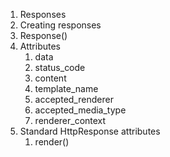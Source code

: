 1. Responses
2. Creating responses
3. Response()
4. Attributes
    1. data
    1. status_code
    1. content
    1. template_name
    1. accepted_renderer
    1. accepted_media_type
    1. renderer_context
5. Standard HttpResponse attributes
    1. render()
